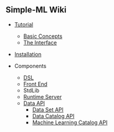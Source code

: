 ## Simple-ML Wiki
* [Tutorial][tutorial]
   * [Basic Concepts][tutorial_concepts]
   * [The Interface][tutorial_interface]

* [Installation][installation]

* Components
   * [DSL][dsl]
   * [Front End][frontend]
   * StdLib
   * [Runtime Server][runtime]
   * [Data API][data_api]
      * [Data Set API][data_set_api]
      * [Data Catalog API][data_catalog_api]
      * [Machine Learning Catalog API][ml_catalog_api]

[tutorial]: https://github.com/Anzumana/Simple-ML/wiki/tutorial
[tutorial_concepts]: https://github.com/Anzumana/Simple-ML/wiki/Tutorial:-Basic-Concepts
[tutorial_interface]: https://github.com/Anzumana/Simple-ML/wiki/Tutorial:-The-Simple-ML-Interface
[installation]: https://github.com/Anzumana/Simple-ML/wiki/installation
[dsl]: https://github.com/Anzumana/Simple-ML/wiki/Language-Tutorial
[data_api]: https://github.com/Anzumana/Simple-ML/wiki/Data-API
[data_set_api]: https://github.com/Anzumana/Simple-ML/wiki/Data-Set-API
[data_catalog_api]: https://github.com/Anzumana/Simple-ML/wiki/Data-Catalog-API
[frontend]: https://github.com/Anzumana/Simple-ML/wiki/Front-End
[ml_catalog_api]: https://github.com/Anzumana/Simple-ML/wiki/Machine-Learning-Catalog-API
[runtime]: https://github.com/Anzumana/Simple-ML/wiki/Runtime-Server